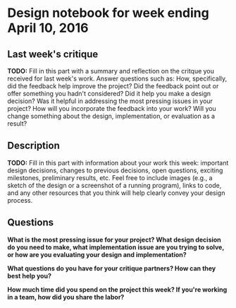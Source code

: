 # Design notebook for week ending April 10, 2016

## Last week's critique

**TODO:** Fill in this part with a summary and reflection on the critque you
received for last week's work. Answer questions such as:  How, specifically, did
the feedback help improve the project? Did the feedback point out or offer
something you hadn't considered? Did it help you make a design decision? Was it 
helpful in addressing the most pressing issues in your project? How will you
incorporate the feedback into your work? Will you change something about the 
design, implementation, or evaluation as a result?

## Description

**TODO:** Fill in this part with information about your work this week:
important design decisions, changes to previous decisions, open questions,
exciting milestones, preliminary results, etc. Feel free to include images
(e.g., a sketch of the design or a screenshot of a running program), links to
code, and any other resources that you think will help clearly convey your
design process.

## Questions

**What is the most pressing issue for your project? What design decision do
you need to make, what implementation issue are you trying to solve, or how
are you evaluating your design and implementation?**

**What questions do you have for your critique partners? How can they best help
you?**

**How much time did you spend on the project this week? If you're working in a
team, how did you share the labor?**


